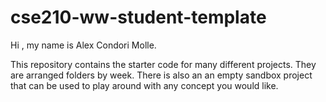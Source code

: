 # cse210-ww-student-template
Hi , my name is Alex Condori Molle.

This repository contains the starter code for many different projects. They are arranged folders by week. There is also an an empty sandbox project that can be used to play around with any concept you would like.

